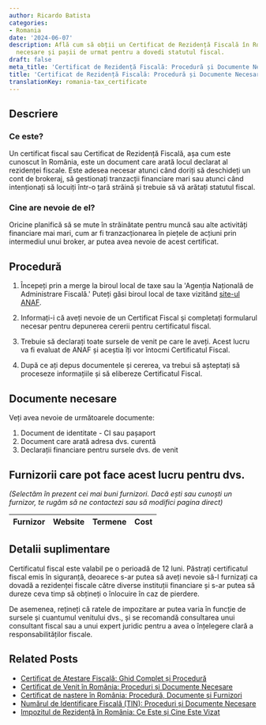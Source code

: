 ```yaml
---
author: Ricardo Batista
categories:
- Romania
date: '2024-06-07'
description: Află cum să obții un Certificat de Rezidență Fiscală în România, documente
  necesare și pașii de urmat pentru a dovedi statutul fiscal.
draft: false
meta_title: 'Certificat de Rezidență Fiscală: Procedură și Documente Necesare'
title: 'Certificat de Rezidență Fiscală: Procedură și Documente Necesare'
translationKey: romania-tax_certificate
---
```



## Descriere

### Ce este?
Un certificat fiscal sau Certificat de Rezidență Fiscală, așa cum este cunoscut în România, este un document care arată locul declarat al rezidenței fiscale. Este adesea necesar atunci când doriți să deschideți un cont de brokeraj, să gestionați tranzacții financiare mari sau atunci când intenționați să locuiți într-o țară străină și trebuie să vă arătați statutul fiscal.

### Cine are nevoie de el?
Oricine planifică să se mute în străinătate pentru muncă sau alte activități financiare mai mari, cum ar fi tranzacționarea în piețele de acțiuni prin intermediul unui broker, ar putea avea nevoie de acest certificat.

## Procedură

1. Începeți prin a merge la biroul local de taxe sau la 'Agenția Națională de Administrare Fiscală.' Puteți găsi biroul local de taxe vizitând [site-ul ANAF](https://www.anaf.ro/).

2. Informați-i că aveți nevoie de un Certificat Fiscal și completați formularul necesar pentru depunerea cererii pentru certificatul fiscal.

3. Trebuie să declarați toate sursele de venit pe care le aveți. Acest lucru va fi evaluat de ANAF și aceștia îți vor întocmi Certificatul Fiscal.

4. După ce ați depus documentele și cererea, va trebui să așteptați să proceseze informațiile și să elibereze Certificatul Fiscal.

## Documente necesare

Veți avea nevoie de următoarele documente:

1. Document de identitate - CI sau pașaport
2. Document care arată adresa dvs. curentă
3. Declarații financiare pentru sursele dvs. de venit

## Furnizorii care pot face acest lucru pentru dvs.

_(Selectăm în prezent cei mai buni furnizori. Dacă ești sau cunoști un furnizor, te rugăm să ne contactezi sau să modifici pagina direct)_

| Furnizor        |     Website     |     Termene      |       Cost       |
| :-------------: | :-------------: |  :-------------: | :-------------: |

## Detalii suplimentare
Certificatul fiscal este valabil pe o perioadă de 12 luni. Păstrați certificatul fiscal emis în siguranță, deoarece s-ar putea să aveți nevoie să-l furnizați ca dovadă a rezidenței fiscale către diverse instituții financiare și s-ar putea să dureze ceva timp să obțineți o înlocuire în caz de pierdere.

De asemenea, rețineți că ratele de impozitare ar putea varia în funcție de sursele și cuantumul venitului dvs., și se recomandă consultarea unui consultant fiscal sau a unui expert juridic pentru a avea o înțelegere clară a responsabilităților fiscale.
## Related Posts

- [Certificat de Atestare Fiscală: Ghid Complet și Procedură](https://tramitit.com/ro/guides/romania/certificat_de_atestare_fiscala/)
- [Certificat de Venit în România: Proceduri și Documente Necesare](https://tramitit.com/ro/guides/romania/adeverinta_de_venit/)
- [Certificat de naștere în România: Procedură, Documente și Furnizori](https://tramitit.com/ro/guides/romania/certificat_de_nastere/)
- [Numărul de Identificare Fiscală (TIN): Proceduri și Documente Necesare](https://tramitit.com/ro/guides/romania/obtinere_numar_de_identificare_fiscala_(nif)/)
- [Impozitul de Rezidență în România: Ce Este și Cine Este Vizat](https://tramitit.com/ro/guides/romania/taxa_de_habitat/)